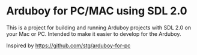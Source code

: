 Arduboy for PC/MAC using SDL 2.0
============

This is a project for building and running Arduboy projects with SDL 2.0 on your Mac or PC.  Intended to make it easier to develop for the Arduboy.

Inspired by https://github.com/stg/arduboy-for-pc